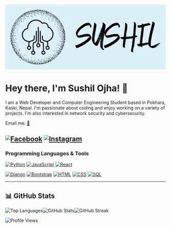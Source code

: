 ![Profile Picture](https://github.com/suss58/suss58/blob/main/Color%20logo%20with%20background.png)

# Hey there, I'm Sushil Ojha! 👋
I am a Web Developer and Computer Engineering Student based in Pokhara, Kaski, Nepal. I'm passionate about coding and enjoy working on a variety of projects. I'm also interested in network security and cybersecurity.






 Email me: [📧](mailto:sushilojha58@gmail.com)

[![Facebook](https://img.icons8.com/ios-filled/50/0078FF/facebook-new.png)](https://www.facebook.com/oza.susil)
[![Instagram](https://img.icons8.com/ios-filled/50/fccc63/instagram-new--v1.png)](https://www.instagram.com/sushil_ojha58)
---


### Programming Languages & Tools
[![Python](https://raw.githubusercontent.com/rahul-jha98/github_readme_icons/main/language_and_tools/square/python/python.svg)](https://www.python.org/)
[![JavaScript](https://raw.githubusercontent.com/rahul-jha98/github_readme_icons/main/language_and_tools/square/javascript/javascript.svg)](https://developer.mozilla.org/en-US/docs/Web/JavaScript)
[![React](https://raw.githubusercontent.com/rahul-jha98/github_readme_icons/main/language_and_tools/square/react/react.svg)](https://reactjs.org/)

[![Django](https://img.shields.io/badge/Django-092E20?style=for-the-badge&logo=django&logoColor=white)](https://www.djangoproject.com/)
[![Bootstrap](https://img.shields.io/badge/Bootstrap-7952B3?style=for-the-badge&logo=bootstrap&logoColor=white)](https://getbootstrap.com/)
[![HTML](https://img.shields.io/badge/HTML-E34F26?style=for-the-badge&logo=html5&logoColor=white)](https://developer.mozilla.org/en-US/docs/Web/HTML)
[![CSS](https://img.shields.io/badge/CSS-1572B6?style=for-the-badge&logo=css3&logoColor=white)](https://developer.mozilla.org/en-US/docs/Web/CSS)
[![SQL](https://img.shields.io/badge/SQL-4479A1?style=for-the-badge&logo=postgresql&logoColor=white)](https://www.postgresql.org/)


---

## 📊 GitHub Stats

![Top Languages](https://github-readme-stats.vercel.app/api/top-langs/?username=suss58&layout=compact&theme=dark&hide_border=true&bg_color=0d1117)![GitHub Stats](https://github-readme-stats.vercel.app/api?username=suss58&show_icons=true&theme=highcontrast&hide_border=true)![GitHub Streak](https://streak-stats.demolab.com/?user=suss58&theme=highcontrast&hide_border=true)


![Profile Views](https://komarev.com/ghpvc/?username=suss58&color=blueviolet)

